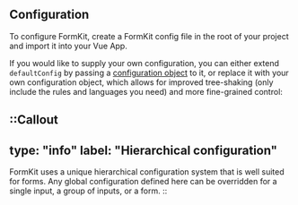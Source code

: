 ## Configuration

To configure FormKit, create a FormKit config file in the root of your project and import it into your Vue App.

If you would like to supply your own configuration, you can either extend `defaultConfig` by passing a [configuration object](/essentials/configuration#what-is-defaultconfig) to it, or replace it with your own configuration object, which allows for improved tree-shaking (only include the rules and languages you need) and more fine-grained control:

::Callout
---
type: "info"
label: "Hierarchical configuration"
---
FormKit uses a unique hierarchical configuration system that is well suited for forms. Any global configuration defined here can be overridden for a single input, a group of inputs, or a form.
::